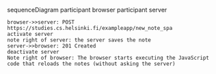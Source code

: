 sequenceDiagram
    participant browser
    participant server

    browser->>server: POST https://studies.cs.helsinki.fi/exampleapp/new_note_spa
    activate server
    note right of server: the server saves the note
    server->>browser: 201 Created
    deactivate server
    Note right of browser: The browser starts executing the JavaScript code that reloads the notes (without asking the server)